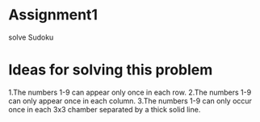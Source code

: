 # Assignment1
solve Sudoku
# Ideas for solving this problem
1.The numbers 1-9 can appear only once in each row.
2.The numbers 1-9 can only appear once in each column.
3.The numbers 1-9 can only occur once in each 3x3 chamber separated by a thick solid line.

